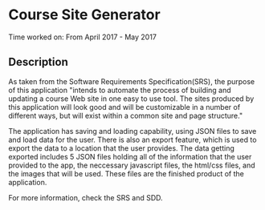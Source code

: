 # Course Site Generator

Time worked on: From April 2017 - May 2017

## Description

As taken from the Software Requirements Specification(SRS), the purpose of this application "intends to automate the process of 
building and updating a course Web site in one easy to use tool. The sites produced by this application will look good and will
be customizable in a number of different ways, but will exist within a common site and page structure." 

The application has saving and loading capability, using JSON files to save and load data for the user.  There is also an export 
feature, which is used to export the data to a location that the user provides.  The data getting exported includes 5 JSON files 
holding all of the information that the user provided to the app, the neccessary javascript files, the html/css files, and the 
images that will be used.  These files are the finished product of the application.

For more information, check the SRS and SDD.


